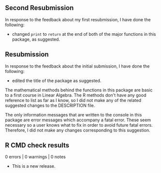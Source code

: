 ## Second Resubmission

In response to the feedback about my first resubmission, I have done the following:  

* changed `print` to `return` at the end of both of the major functions in this package, as suggested.

## Resubmission

In response to the feedback about the initial submission, I have done the following:  

* edited the title of the package as suggested.

The mathematical methods behind the functions in this package are basic to a first course in Linear Algebra. The R methods don't have any good reference to list as far as I know, so I did not make any of the related suggested changes to the DESCRIPTION file.

The only information messages that are written to the console in this package are error messages which accompany a fatal error. These seem necessary so a user knows what to fix in order to avoid future fatal errors. Therefore, I did not make any changes corresponding to this suggestion.

## R CMD check results

0 errors | 0 warnings | 0 notes

* This is a new release.

